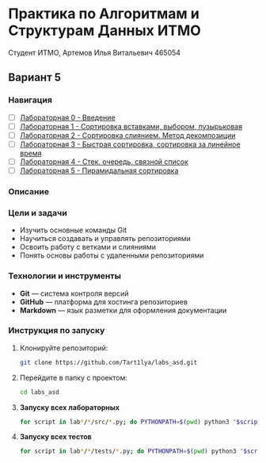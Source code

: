 # Практика по Алгоритмам и Cтруктурам Данных ИТМО

Студент ИТМО, Артемов Илья Витальевич 465054

## Вариант 5

### Навигация

- [ ] [Лабораторная 0 - Введение ](lab0)
- [ ] [Лабораторная 1 - Сортировка вставками, выбором, пузырьковая ](lab1)
- [ ] [Лабораторная 2 - Сортировка слиянием. Метод декомпозиции ](lab2)
- [ ] [Лабораторная 3 - Быстрая сортировка, сортировка за линейное время ](lab3)
- [ ] [Лабораторная 4 - Стек. очередь, связной список ](lab4)
- [ ] [Лабораторная 5 - Пирамидальная сортировка ](lab5)

### Описание

### Цели и задачи

- Изучить основные команды Git
- Научиться создавать и управлять репозиториями
- Освоить работу с ветками и слияниями
- Понять основы работы с удаленными репозиториями

### Технологии и инструменты

- **Git** — система контроля версий
- **GitHub** — платформа для хостинга репозиториев
- **Markdown** — язык разметки для оформления документации

### Инструкция по запуску

1. Клонируйте репозиторий:
   ```bash
   git clone https://github.com/Tart1lya/labs_asd.git
   ```
2. Перейдите в папку с проектом:
   ```bash
   cd labs_asd
   ```
3. **Запуску всех лабораторных**

   ```bash
   for script in lab*/*/src/*.py; do PYTHONPATH=$(pwd) python3 "$script"; done

   ```

4. **Запуску всех тестов**

   ```bash
   for script in lab*/*/tests/*.py; do PYTHONPATH=$(pwd) python3 "$script"; done

   ```
